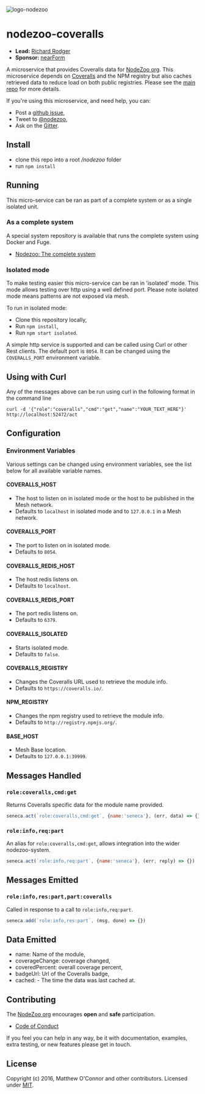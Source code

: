 ![logo-nodezoo][Logo]

# nodezoo-coveralls
- __Lead:__ [Richard Rodger][Lead]
- __Sponsor:__ [nearForm][]

A microservice that provides Coveralls data for [NodeZoo org][]. This microservice depends
on [Coveralls][] and the NPM registry but also caches retrieved data to reduce load on both
public registries.
Please see the [main repo][] for more details.

If you're using this microservice, and need help, you can:

- Post a [github issue][],
- Tweet to [@nodezoo][],
- Ask on the [Gitter][gitter-url].

## Install
- clone this repo into a root _/nodezoo_ folder
- run `npm install`

## Running

This micro-service can be ran as part of a complete system or as a single isolated
unit.

### As a complete system
A special system repository is available that runs the complete system using Docker
and Fuge.

- [Nodezoo: The complete system][System]

### Isolated mode
To make testing easier this micro-service can be ran in 'isolated' mode. This mode
allows testing over http using a well defined port. Please note isolated mode means
patterns are not exposed via mesh.

To run in isolated mode:

 - Clone this repository locally,
 - Run `npm install`,
 - Run `npm start isolated`.

A simple http service is supported and can be called using Curl or other Rest clients.
The default port is `8054`. It can be changed using the `COVERALLS_PORT` environment
variable.

## Using with Curl

Any of the messages above can be run using curl in the following format in the command line
```
curl -d '{"role":"coveralls","cmd":"get","name":"YOUR_TEXT_HERE"}' http://localhost:52472/act
```
## Configuration

### Environment Variables
Various settings can be changed using environment variables, see the list below for
all available variable names.

#### COVERALLS_HOST
  - The host to listen on in isolated mode or the host to be published in the Mesh network.
  - Defaults to `localhost` in isolated mode and to `127.0.0.1` in a Mesh network.

#### COVERALLS_PORT
  - The port to listen on in isolated mode.
  - Defaults to `8054`.

#### COVERALLS_REDIS_HOST
  - The host redis listens on.
  - Defaults to `localhost`.

#### COVERALLS_REDIS_PORT
  - The port redis listens on.
  - Defaults to `6379`.

#### COVERALLS_ISOLATED
  - Starts isolated mode.
  - Defaults to `false`.

#### COVERALLS_REGISTRY
  - Changes the Coveralls URL used to retrieve the module info.
  - Defaults to `https://coveralls.io/`.

#### NPM_REGISTRY
  - Changes the npm registry used to retrieve the module info.
  - Defaults to `http://registry.npmjs.org/`.

#### BASE_HOST
  - Mesh Base location.
  - Defaults to `127.0.0.1:39999`.

## Messages Handled

### `role:coveralls,cmd:get`
Returns Coveralls specific data for the module name provided.

```js
seneca.act(`role:coveralls,cmd:get`, {name:'seneca'}, (err, data) => {})
```

### `role:info,req:part`
An alias for `role:coveralls,cmd:get`, allows integration into the wider nodezoo-system.

```js
seneca.act(`role:info,req:part`, {name:'seneca'}, (err, reply) => {})
```

## Messages Emitted

### `role:info,res:part,part:coveralls`

Called in response to a call to `role:info,req:part`.

```js
seneca.add(`role:info,res:part`, (msg, done) => {})
```

## Data Emitted
- name: Name of the module,
- coverageChange: coverage changed,
- coveredPercent: overall coverage percent,
- badgeUrl: Url of the Coveralls badge,
- cached: - The time the data was last cached at.

## Contributing
The [NodeZoo org][] encourages __open__ and __safe__ participation.

- [Code of Conduct][CoC]

If you feel you can help in any way, be it with documentation, examples, extra testing, or new
features please get in touch.

## License
Copyright (c) 2016, Matthew O'Connor and other contributors.
Licensed under [MIT][].

[main repo]: https://github.com/nodezoo/nodezoo-org
[MIT]: ./LICENSE
[CoC]: https://github.com/nodezoo/nodezoo-org/blob/master/CoC.md
[nearForm]: http://www.nearform.com/
[Lead]: https://github.com/rjrodger
[NodeZoo org]: https://github.com/nodezoo
[Logo]: https://github.com/nodezoo/nodezoo-org/blob/master/assets/logo-nodezoo.png
[github issue]: https://github.com/nodezoo/nodezoo-coveralls/issues
[@nodezoo]: http://twitter.com/nodezoo
[gitter-url]: https://gitter.im/nodezoo/nodezoo-org
[Coveralls]: https://coveralls.io
[System]: https://github.com/nodezoo/nodezoo-system
